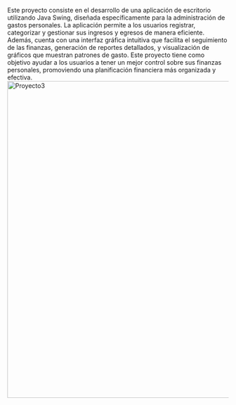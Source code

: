 Este proyecto consiste en el desarrollo de una aplicación de escritorio utilizando Java Swing, diseñada específicamente para la administración de gastos personales. La aplicación permite a los usuarios registrar, categorizar y gestionar sus ingresos y egresos de manera eficiente. Además, cuenta con una interfaz gráfica intuitiva que facilita el seguimiento de las finanzas, generación de reportes detallados, y visualización de gráficos que muestran patrones de gasto. Este proyecto tiene como objetivo ayudar a los usuarios a tener un mejor control sobre sus finanzas personales, promoviendo una planificación financiera más organizada y efectiva.
<img width="721" alt="Proyecto3" src="https://github.com/user-attachments/assets/bd7b36b8-049e-46c2-9311-0c66b68047a4">
